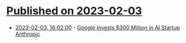 # [Published on 2023-02-03](index.md)

* [2023-02-03, 16:02:00](https://tech.slashdot.org/story/23/02/03/162258/google-invests-300-million-in-ai-startup-anthropic?utm_source=rss1.0mainlinkanon&utm_medium=feed) - [Google Invests $300 Million in AI Startup Anthropic](https://tech.slashdot.org/story/23/02/03/162258/google-invests-300-million-in-ai-startup-anthropic?utm_source=rss1.0mainlinkanon&utm_medium=feed)
